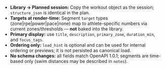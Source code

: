 - **Library → Planned session:** Copy the workout object as the session; `structure_json` is identical in the plan.
- **Targets at render-time:** Segment `target` types (zone|rpe|power|pace|none) map to athlete-specific numbers via current zones/thresholds — **not** baked into the library.
- **Primary display:** use `title`, `description`, `primary_zone`, `duration_min`, and `focus_tags`.
- **Ordering only:** `load_hint` is optional and can be used for internal ordering or previews; it is not persisted as canonical load.
- **No schema changes:** all fields match OpenAPI 1.0.1; segments are time-based only (swim distances may be described in `notes`).
